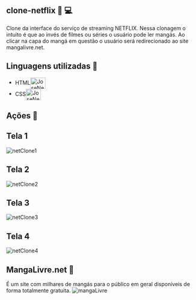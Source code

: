 ## clone-netflix :movie_camera: :computer:
Clone da interface do serviço de streaming NETFLIX. Nessa clonagem o intuito é que ao invés de filmes ou séries o usuário pode ler mangás. Ao clicar na capa do mangá em questão o usuário será redirecionado ao site mangalivre.net.

## Linguagens utilizadas 💠
  * HTML<img align="center" alt="JoseNeto-HTML" height="30" width="40" src="https://raw.githubusercontent.com/devicons/devicon/master/icons/html/html5-original.svg">
  * CSS<img align="center" alt="JoseNeto-HTML" height="30" width="40" src="https://raw.githubusercontent.com/devicons/devicon/master/icons/css/css3-original.svg">

## Ações 👏
  ## Tela 1
  ![netClone1](https://user-images.githubusercontent.com/84688951/160709050-c7fcdc2d-a3ce-4d92-966c-bc1e1a321a79.png)
  ## Tela 2
  ![netClone2](https://user-images.githubusercontent.com/84688951/160709100-6a091c09-5b10-4326-8060-edc6d9b916ef.png)
  ## Tela 3
  ![netClone3](https://user-images.githubusercontent.com/84688951/160709159-6489a8eb-37bc-4f9a-ad7d-432e36da6daf.png)
  ## Tela 4
  ![netClone4](https://user-images.githubusercontent.com/84688951/160710833-1d7947b2-bdfb-4170-8779-5a1e3d7d712b.png)
 
## MangaLivre.net 📖
É um site com milhares de mangás para o público em geral disponíveis de forma totalmente gratuita.
![mangaLivre](https://user-images.githubusercontent.com/84688951/160711177-fe54b699-67ad-44ec-80c6-36f3e439fcb1.png)
